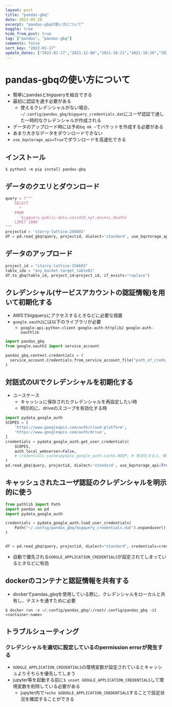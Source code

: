 ```yaml
---
layout: post
title: "pandas-gbq"
date: 2021-05-28
excerpt: "pandas-gbqの使い方について"
kaggle: true
hide_from_post: true
tag: ["pandas", "pandas-gbq"]
comments: false
sort_key: "2022-01-17"
update_dates: ["2022-01-17","2021-12-08","2021-10-21","2021-10-20","2021-08-14","2021-05-28"]
---
```


# pandas-gbqの使い方について
 - 簡単にpandasとbigqueryを結合できる
 - 最初に認証を通す必要がある
   - 使えるクレデンシャルがない場合、`~/.config/pandas_gbq/bigquery_credentials.dat`にユーザ認証で通した一時的なクレデンシャルが作成される
 - データのアップロード時には予め`bq mk ~`でバケットを作成する必要がある
 - あまり大きなデータをダウンロードできない
 - `use_bqstorage_api=True`でダウンロードを高速化できる

## インストール

```console
$ python3 -m pip install pandas-gbq
```

## データのクエリとダウンロード

```python
query = f"""
    SELECT
	  *
    FROM
      `bigquery-public-data.covid19_nyt.excess_deaths`
	LIMIT 1000
"""
projectid = 'starry-lattice-256603'
df = pd.read_gbq(query, projectid, dialect='standard', use_bqstorage_api=True)
```

## データのアップロード

```python
project_id = "starry-lattice-256603"
table_ida = "any_bucket.target_table01"
df.to_gbq(table_id, project_id=project_id, if_exists="replace")
```

## クレデンシャル(サービスアカウントの認証情報)を用いて初期化する
 - AWSでbigqueryにアクセスするときなどに必要な措置
 - `google.oauth2`には以下のライブラリが必要
   - `google-api-python-client google-auth-httplib2 google-auth-oauthlib`

```python
import pandas_gbq
from google.oauth2 import service_account

pandas_gbq.context.credentials = (
  service_account.Credentials.from_service_account_file("path_of_creds.json")
)
```

## 対話式のUIでクレデンシャルを初期化する
 - ユースケース
   - キャッシュに保存されたクレデンシャルを再設定したい時
   - 明示的に、driveのスコープを有効化する時

```python
import pydata_google_auth
SCOPES = [
    'https://www.googleapis.com/auth/cloud-platform',
    'https://www.googleapis.com/auth/drive',
]
credentials = pydata_google_auth.get_user_credentials(
    SCOPES,
    auth_local_webserver=False,
    # credentials_cache=pydata_google_auth.cache.NOOP, # 有効化すると、明示的にキャッシュを使用しない
)
pd.read_gbq(query, projectid, dialect='standard', use_bqstorage_api=True, credentials=credentials)
```

## キャッシュされたユーザ認証のクレデンシャルを明示的に使う

```python
from pathlib import Path
import pandas as pd
import pydata_google_auth

credentials = pydata_google_auth.load_user_credentials(
    Path("~/.config/pandas_gbq/bigquery_credentials.dat").expanduser()
)


df = pd.read_gbq(query, projectid, dialect="standard", credentials=credentials, use_bqstorage_api=True)
```
 - 自動で優先される`GOOGLE_APPLICATION_CREDENTIALS`が設定されてしまっているときなどに有効

## dockerのコンテナと認証情報を共有する
 - dockerでpandas_gbqを使用している際に、クレデンシャルをローカルと共有し、テストを通すために必要

```console
$ docker run -v ~/.config/pandas_gbq/:/root/.config/pandas_gbq -it <container-name>
```

## トラブルシューティング

### クレデンシャルを適切に設定しているのpermission errorが発生する
 - `GOOGLE_APPLICATION_CREDENTIALS`の環境変数が設定されているとキャッシュよりそちらを優先してしまう
 - jupyter等を起動する前に`$ unset GOOGLE_APPLICATION_CREDENTIALS`して環境変数を削除している必要がある
   - jupyter内で`!echo $GOOGLE_APPLICATION_CREDENTIALS`することで設定状況を確認することができる
